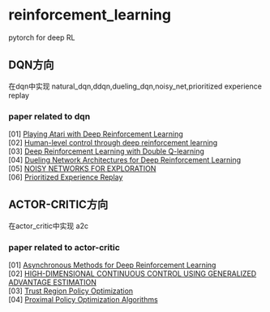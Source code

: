 # reinforcement_learning
pytorch for deep RL

## DQN方向  
在dqn中实现 natural_dqn,ddqn,dueling_dqn,noisy_net,prioritized experience replay

### paper related to dqn
[01] [Playing Atari with Deep Reinforcement Learning](https://arxiv.org/abs/1312.5602)  
[02] [Human-level control through deep reinforcement learning](https://web.stanford.edu/class/psych209/Readings/MnihEtAlHassibis15NatureControlDeepRL.pdf)  
[03] [Deep Reinforcement Learning with Double Q-learning](https://arxiv.org/abs/1509.06461)  
[04] [Dueling Network Architectures for Deep Reinforcement Learning](https://arxiv.org/abs/1511.06581)  
[05] [NOISY NETWORKS FOR EXPLORATION](https://arxiv.org/abs/1706.10295)  
[06] [Prioritized Experience Replay](https://arxiv.org/abs/1511.05952)  


## ACTOR-CRITIC方向
在actor_critic中实现 a2c

### paper related to actor-critic
[01] [Asynchronous Methods for Deep Reinforcement Learning](https://arxiv.org/abs/1602.01783)  
[02] [HIGH-DIMENSIONAL CONTINUOUS CONTROL USING GENERALIZED ADVANTAGE ESTIMATION](https://arxiv.org/pdf/1506.02438.pdf)  
[03] [Trust Region Policy Optimization](https://arxiv.org/pdf/1502.05477.pdf)  
[04] [Proximal Policy Optimization Algorithms](https://arxiv.org/pdf/1707.06347.pdf)
